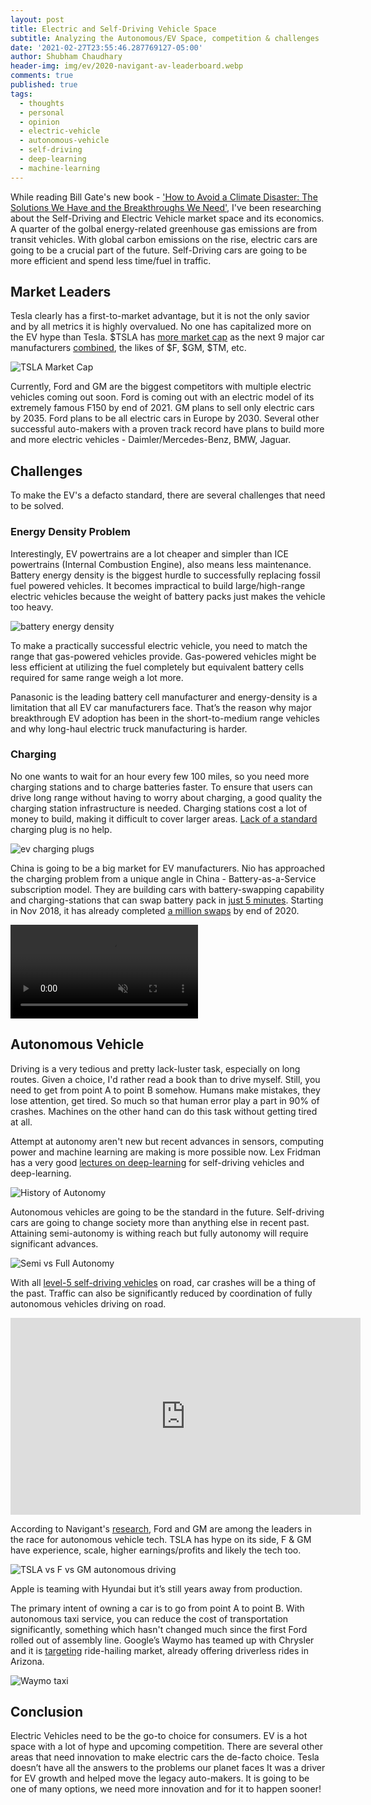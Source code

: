 ```yaml
---
layout: post
title: Electric and Self-Driving Vehicle Space
subtitle: Analyzing the Autonomous/EV Space, competition & challenges
date: '2021-02-27T23:55:46.287769127-05:00'
author: Shubham Chaudhary
header-img: img/ev/2020-navigant-av-leaderboard.webp
comments: true
published: true
tags:
  - thoughts
  - personal
  - opinion
  - electric-vehicle
  - autonomous-vehicle
  - self-driving
  - deep-learning
  - machine-learning
---
```


While reading Bill Gate's new book - ['How to Avoid a Climate Disaster: The Solutions We Have and the Breakthroughs We Need'][gr-bg],
I've been researching about the Self-Driving and Electric Vehicle market space and its economics.
A quarter of the golbal energy-related greenhouse gas emissions are from transit vehicles.
With global carbon emissions on the rise, electric cars are going to be a crucial part of the future.
Self-Driving cars are going to be more efficient and spend less time/fuel in traffic.

## Market Leaders
Tesla clearly has a first-to-market advantage, but it is not the only savior and by all metrics it is highly overvalued.
No one has capitalized more on the EV hype than Tesla. $TSLA has [more market cap][tsla-valuation] as the next 9 major car manufacturers [combined][tsla-next-nine], the likes of $F, $GM, $TM, etc.

![TSLA Market Cap]({{site.baseurl}}/img/ev/tsla-market-cap.png)

Currently, Ford and GM are the biggest competitors with multiple electric vehicles coming out soon.
Ford is coming out with an electric model of its extremely famous F150 by end of 2021.
GM plans to sell only electric cars by 2035.
Ford plans to be all electric cars in Europe by 2030.
Several other successful auto-makers with a proven track record have plans to build more and more electric vehicles - Daimler/Mercedes-Benz, BMW, Jaguar.

## Challenges
To make the EV's a defacto standard, there are several challenges that need to be solved.

### Energy Density Problem
Interestingly, EV powertrains are a lot cheaper and simpler than ICE powertrains (Internal Combustion Engine), also means less maintenance.
Battery energy density is the biggest hurdle to successfully replacing fossil fuel powered vehicles.
It becomes impractical to build large/high-range electric vehicles because the weight of battery packs just makes the vehicle too heavy.

![battery energy density]({{site.baseurl}}/img/ev/battery-energy-density.jpg)

To make a practically successful electric vehicle, you need to match the range that gas-powered vehicles provide.
Gas-powered vehicles might be less efficient at utilizing the fuel completely but equivalent battery cells required for same range weigh a lot more.

Panasonic is the leading battery cell manufacturer and energy-density is a limitation that all EV car manufacturers face.
That’s the reason why major breakthrough EV adoption has been in the short-to-medium range vehicles and why long-haul electric truck manufacturing is harder.

### Charging
No one wants to wait for an hour every few 100 miles, so you need more charging stations and to charge batteries faster.
To ensure that users can drive long range without having to worry about charging, a good quality the charging station infrastructure is needed.
Charging stations cost a lot of money to build, making it difficult to cover larger areas.
[Lack of a standard][ev-charging-standards] charging plug is no help.

![ev charging plugs]({{site.baseurl}}/img/ev/ev-charging-plugs.jpg)

China is going to be a big market for EV manufacturers.
Nio has approached the charging problem from a unique angle in China - Battery-as-a-Service subscription model.
They are building cars with battery-swapping capability and charging-stations that can swap battery pack in [just 5 minutes][5-min-swap].
Starting in Nov 2018, it has already completed [a million swaps][nio-million-swaps] by end of 2020.

<video muted autoplay controls>
  <source src="{{site.baseurl}}/img/ev/battery-swap.mp4" type="video/mp4" alt="Battery Swap in Action">
</video>

## Autonomous Vehicle
Driving is a very tedious and pretty lack-luster task, especially on long routes.
Given a choice, I'd rather read a book than to drive myself.
Still, you need to get from point A to point B somehow.
Humans make mistakes, they lose attention, get tired.
So much so that human error play a part in 90% of crashes.
Machines on the other hand can do this task without getting tired at all.

Attempt at autonomy aren't new but recent advances in sensors, computing power and machine learning are making is more possible now.
Lex Fridman has a very good [lectures on deep-learning][dl-for-av-by-lex] for self-driving vehicles and deep-learning.

![History of Autonomy]({{site.baseurl}}/img/ev/autonomy-history.webp)

Autonomous vehicles are going to be the standard in the future.
Self-driving cars are going to change society more than anything else in recent past.
Attaining semi-autonomy is withing reach but fully autonomy will require significant advances.

![Semi vs Full Autonomy]({{site.baseurl}}/img/ev/semi-vs-full-autonomy.webp)

With all [level-5 self-driving vehicles][autonomy-levels] on road, car crashes will be a thing of the past.
Traffic can also be significantly reduced by coordination of fully autonomous vehicles driving on road.

<iframe width="560" height="315" src="https://www.youtube-nocookie.com/embed/4CZc3erc_l4" frameborder="0" allow="accelerometer; autoplay; clipboard-write; encrypted-media; gyroscope; picture-in-picture" allowfullscreen></iframe>

According to Navigant's [research][tsla-autonomous-vs-others], Ford and GM are among the leaders in the race for autonomous vehicle tech.
TSLA has hype on its side, F & GM have experience, scale, higher earnings/profits and likely the tech too.

![TSLA vs F vs GM autonomous driving]({{site.baseurl}}/img/ev/2020-navigant-av-leaderboard.webp)

Apple is teaming with Hyundai but it’s still years away from production.

The primary intent of owning a car is to go from point A to point B.
With autonomous taxi service, you can reduce the cost of transportation significantly, something which hasn't changed much since the first Ford rolled out of assembly line.
Google’s Waymo has teamed up with Chrysler and it is [targeting][waymo-robotaxi] ride-hailing market, already offering driverless rides in Arizona.

![Waymo taxi]({{site.baseurl}}/img/ev/waymo-on-road.gif)

## Conclusion
Electric Vehicles need to be the go-to choice for consumers.
EV is a hot space with a lot of hype and upcoming competition.
There are several other areas that need innovation to make electric cars the de-facto choice.
Tesla doesn’t have all the answers to the problems our planet faces
It was a driver for EV growth and helped move the legacy auto-makers.
It is going to be one of many options, we need more innovation and for it to happen sooner!

[tsla-autonomous-vs-others]: https://www.cnet.com/roadshow/news/self-driving-study-navigant-research-tesla-waymo-cruise/
[ev-charging-standards]: https://www.forbes.com/sites/bradtempleton/2019/12/19/competing-electric-car-charging-standards-can-be-easily-fixed/
[waymo-robotaxi]: https://blog.waymo.com/2020/10/waymo-is-opening-its-fully-driverless.html
[gr-bg]: https://www.goodreads.com/book/show/52275335-how-to-avoid-a-climate-disaster
[tsla-valuation]: https://wolfstreet.com/2021/01/02/tesla-finally-almost-hit-500000-deliveries-2-years-behind-its-2016-promise-for-a-global-market-share-of-0-7/
[tsla-next-nine]: https://www.cnbc.com/2020/12/14/tesla-valuation-more-than-nine-largest-carmakers-combined-why.html
[nio-million-swaps]: https://insideevs.com/news/448165/nio-completed-1-millionth-battery-swap/
[5-min-swap]: https://www.caranddriver.com/news/a33670482/nio-swappable-batteries-lease/
[waymo-on-road]: https://1.bp.blogspot.com/-duCbXB2_Q8Y/X35E0dr-gvI/AAAAAAAAFMA/6tlgpcsiOf0PtXWxSwqnESLQyBw2_FS9ACNcBGAsYHQ/s16000/Blog%2BPost%2BDriver%2B-%2BALT.gif
[battery-swap]: https://hmg-h-cdn.hearstapps.com/videos/batteryswap2-1598043032.mp4
[autonomy-levels]: https://www.theglobeandmail.com/globe-drive/self-driving-cars-are-going-to-dramatically-change-our-world-so-when-does-the-revolution-begin/article32650833/
[dl-for-av-by-lex]: https://www.youtube.com/playlist?list=PLrAXtmErZgOeY0lkVCIVafdGFOTi45amq
